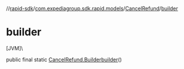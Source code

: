 //[rapid-sdk](../../../index.md)/[com.expediagroup.sdk.rapid.models](../index.md)/[CancelRefund](index.md)/[builder](builder.md)

# builder

[JVM]\

public final static [CancelRefund.Builder](-builder/index.md)[builder](builder.md)()
